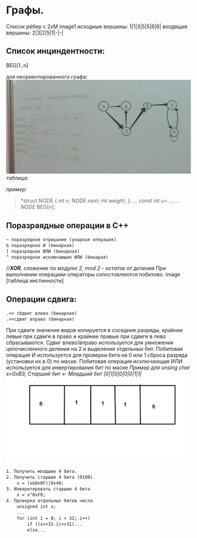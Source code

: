 Графы.
==========
Список рёбер с 2xM
image1
исходные вершины: 1|1|3|5|5|6|6|
входящие вершины: 2|3|2|5|1|-|-|

Список инциндентности:
-------------------------
BEG[1..n]

для неориентированного графа:
<img src="img/DSA_l5-1.png"/>
*таблица:*

*пример:*
>*struct NODE
{
    int v;
    NODE *next;
    int weight;
};
...
const int u=...;
...
NODE* BEG[n];

Поразраядные  операции в C++
-------------------
    ~ поразрядное отрицание (унарная операция)
    & поразрядное И (бинарная)
    | поразрядная ИЛИ (бинарная)
    ^ поразрядное исключающее ИЛИ (бинарая)
*//***XOR***, сложение по модулю 2, mod 2 - остаток от деления*
При выполнении операциии операторы сопостовляются побитово.
image [таблица инстинности]

Операции сдвига:
-----------------
    .<< сбдвиг влево (бинарная)
    .>>сдвиг вправо (бинарная)
При сдвиге значение видов копируется в соседние разряды, крайние левые при сдвиге в право и крайние правые при сдвиге в лево сбрасываются.
Сдвиг влево/вправо используется для умножения целочисленного деления на 2 и выделения отдельных бит.
Побитовая операция И используется для проверки бита на 0 или 1 сброса разряда (установки их в 0) по маске.
Побитовая операция исключающая ИЛИ используется для инвертирования бит по маске
*Пример для unsing char x=0xB3;*
*Старший бит <- Младший бит*
*|0|1|0|0|0|0|1|1|*
<img src="img/DSA_l5-2.png"/>

    1. Получить младшие 4 бита.
    2. Получить старшие 4 бита (0100).
        x = (x&0x0F)|0x40;  
    3. Инверитировать старшие 4 бита
        x = x^0xF0;
    4. Проверка отдельных битов числа
        unsigned int x;
        ...
        for (int i = 0; i < 32; i++)
            if ((x<<31-i)>>31)...
            else...

